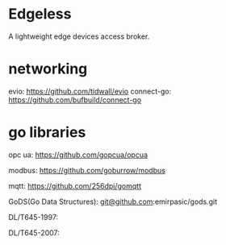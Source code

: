 # Edgeless
A lightweight edge devices access broker.

# networking

evio: https://github.com/tidwall/evio
connect-go: https://github.com/bufbuild/connect-go

# go libraries
opc ua: https://github.com/gopcua/opcua

modbus: https://github.com/goburrow/modbus

mqtt: https://github.com/256dpi/gomqtt

GoDS(Go Data Structures): git@github.com:emirpasic/gods.git

DL/T645-1997:

DL/T645-2007: 

